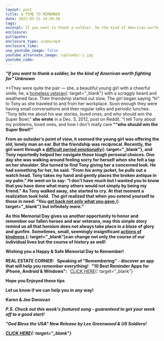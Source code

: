 ```yaml
---
layout: post
title: A TIME TO REMEMBER
date: 2022-05-31 14:29:56
tags:
excerpt: If you want to thank a soldier, be the kind of American worth fighting for
enclosure:
pullquote:
enclosure_type: video/mp4
enclosure_time:
use_youtube_image: false
youtube_alternate_image: /uploads/-1.jpg
youtube_code:
---
```

***“If you want to thank a soldier, be the kind of American worth fighting for" Unknown***

**They were quite the pair — she, a beautiful young girl with a cheerful smile; he, a&nbsp;[homeless veteran](https://t.e2ma.net/click/e15mmh/q6p3gvi/a6ilcq){: target="_blank"}&nbsp;with a scraggly beard and weathered face. Their friendship started out slow. The girl began saying “hi” to Tony as she traveled to and from her workplace. Soon enough they were having small conversations and then regular talks and periodic lunches. “Tony tells me about his war stories, loved ones, and who should win the Super Bowl,"&nbsp;****she wrote****&nbsp;in a Dec. 5, 2012, post on Reddit. “I tell Tony about my problems, loved ones, and how I don't really care&nbsp;****who should win the Super Bowl\!”**

**From an outsider’s point of view, it seemed the young girl was offering the old, lonely man an ear. But the friendship was reciprocal. Recently, the girl went through a&nbsp;[difficult period emotionally](https://t.e2ma.net/click/e15mmh/q6p3gvi/i4mlcq){: target="_blank"}, and Tony reportedly helped her navigate those tough personal choices. One day she was walking around feeling sorry for herself when she felt a tap on her shoulder. She turned to find Tony giving her a concerned look. He had something for her, he said. “From his army jacket, he pulls out a watch head. Tony takes my hand and gently places the broken antique in my palm.” He went on to say: “I don’t have much but I wanted you to know that you have done what many others would not simply by being my friend.” As Tony walked away, she started to cry. At that moment a realization took hold.&nbsp; The girl realized that when you extend yourself to those in need: “You&nbsp;[get back not only what you gave,](https://t.e2ma.net/click/e15mmh/q6p3gvi/aaqlcq){: target="_blank"}&nbsp;but infinitely more.”**

**As this Memorial Day gives us another opportunity to honor and remember our fallen heroes and war veterans, may this simple story remind us all that heroism does not always take place in a blaze of glory and gunfire. Sometimes, small, seemingly insignificant&nbsp;[actions of kindness&nbsp;](https://t.e2ma.net/click/e15mmh/q6p3gvi/mnslcq){: target="_blank"}can change not only the course of our individual lives but the course of history as well\!**

**Wishing you a Happy & Safe Memorial Day to Remember\!**

**REAL ESTATE CORNER: &nbsp; Speaking of "Remembering" - discover an app that will help you remember everything\!&nbsp; &nbsp;"10 Best Reminder Apps for iPhone, Android & Windows":&nbsp; &nbsp;**[CLICK HERE](https://t.e2ma.net/click/e15mmh/q6p3gvi/2ftlcq){: target="_blank"}**&nbsp;**

**Hope you Enjoyed these tips**

**Let us know if we can help you in any way\!&nbsp;**

**Karen & Joe Donovan&nbsp;**

***P.S. Check out this week's featured song - guaranteed to get your week off to a good start\! &nbsp;***

***"God Bless the USA" New Release by Lee Greenwood & US Soldiers\!***

***[CLICK HERE](https://t.e2ma.net/click/e15mmh/q6p3gvi/i8tlcq){: target="_blank"}***
